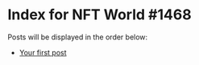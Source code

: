 # Index for NFT World #1468
Posts will be displayed in the order below:

- [Your first post](./001-first.md)

